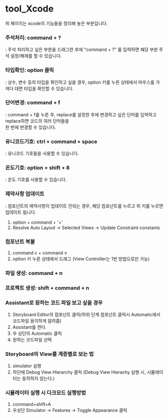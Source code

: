 # tool_Xcode
위 페이지는 xcode의 기능들을 정리해 놓은 부분입니다.      
         
### 주석처리: command + ?     
: 주석 처리하고 싶은 부분을 드래그한 후에 "command + ?" 를 입력하면 해당 부분 주석 설정/해제를 할 수 있습니다.     
        
### 타입확인: option 클릭      
: 상수, 변수 등의 타입을 확인하고 싶을 경우, option 키를 누른 상태에서 마우스를 가져다 대면 타입을 확인할 수 있습니다.     
      
### 단어변경: command + f    
: command + f를 누른 후, replace를 설정한 후에 변경하고 싶은 단어를 입력하고 replace하면 코드의 여러 단어들을       
한 번에 변경할 수 있습니다.      
      
### 유니코드기호: ctrl + command + space    
: 유니코드 기호들을 사용할 수 있습니다.     
      
### 온도기호: option + shift + 8
: 온도 기호를 사용할 수 있습니다.      
       
### 제약사항 업데이트
: 컴포넌트의 제약사항이 업데이트 안되는 경우, 해당 컴포넌트를 누르고 위 키를 누르면 업데이트 됩니다.       
1. option + command + '+'       
2. Resolve Auto Layout -> Selected Views -> Update Constraint constants       
    
### 컴포넌트 복붙
1. command c + command v      
2. option 키 누른 상태에서 드래그 (View Controller는 1번 방법으로만 가능)        
      
### 파일 생성: command + n
       
### 프로젝트 생성: shift + command + n

### Assistant로 원하는 코드 파일 보고 싶을 경우
1. Storyboard Editor의 컴포넌트 클릭(하위 단계 컴포넌트 클릭시 Automatic에서 코드파일 용이하게 알려줌)      
2. Assistant를 켠다.      
3. 우 상단의 Automatic 클릭       
4. 원하는 코드파일 선택       
        
### Storyboard의 View를 계층별로 보는 법   
1. simulator 실행      
2. 하단에 Debug View Hierarchy 클릭 (Debug View Hierachy 실행 시, 시뮬레이터는 동작하지 않는다.)      
     
### 시뮬레이터 실행 시 다크모드 실행방법
1. command+shift+A      
2. 우상단 Simulator -> Features -> Toggle Appearance 클릭
 
 




